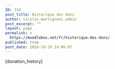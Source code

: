 ```yaml
---
ID: 214
post_title: Historique des dons
author: nicolas.martignoni.admin
post_excerpt: ""
layout: page
permalink: >
  https://moodlebox.net/fr/historique-des-dons/
published: true
post_date: 2016-10-28 14:06:07
---
```

[donation_history]